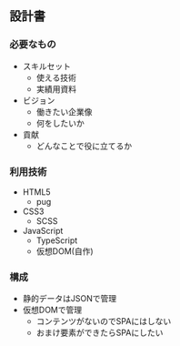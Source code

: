 ## 設計書

### 必要なもの

- スキルセット
  - 使える技術
  - 実績用資料
- ビジョン
  - 働きたい企業像
  - 何をしたいか
- 貢献
  - どんなことで役に立てるか

### 利用技術

- HTML5
  - pug
- CSS3
  - SCSS
- JavaScript
  - TypeScript
  - 仮想DOM(自作)

### 構成

- 静的データはJSONで管理
- 仮想DOMで管理
  - コンテンツがないのでSPAにはしない
  - おまけ要素ができたらSPAにしたい
